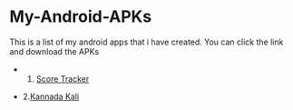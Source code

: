 # My-Android-APKs
This is a list of my android apps that i have created. You can click the link and download the APKs

   - 1. [Score Tracker](https://github.com/infiniteoverflow/Score-Tracker/blob/master/app/app-debug.apk?raw=true)

   - 2.[Kannada Kali](https://github.com/infiniteoverflow/Kannada-Kali/blob/master/Kannada%20%E0%B2%95%E0%B2%B2%E0%B2%BF.apk?raw=true)
